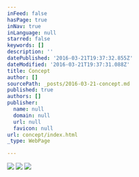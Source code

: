 ```yaml
---
inFeed: false
hasPage: true
inNav: true
inLanguage: null
starred: false
keywords: []
description: ''
datePublished: '2016-03-21T19:37:32.855Z'
dateModified: '2016-03-21T19:37:31.088Z'
title: Concept
author: []
sourcePath: _posts/2016-03-21-concept.md
published: true
authors: []
publisher:
  name: null
  domain: null
  url: null
  favicon: null
url: concept/index.html
_type: WebPage

---
```

![](https://s3-us-west-2.amazonaws.com/the-grid-img/p/e7f7f45d2367141bd731421d85f3ac5efa546592.jpg)
![](https://the-grid-user-content.s3-us-west-2.amazonaws.com/c2d91b97-1248-40fe-94ad-322960da64f8.jpg)
![](https://the-grid-user-content.s3-us-west-2.amazonaws.com/48a780b7-d793-48c9-98c4-293cf5c91a8c.jpg)